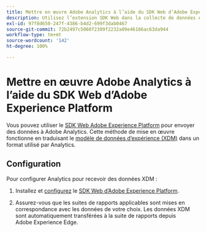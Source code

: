 ```yaml
---
title: Mettre en œuvre Adobe Analytics à l’aide du SDK Web d’Adobe Experience Platform
description: Utilisez l’extension SDK Web dans la collecte de données Adobe Experience Platform pour envoyer des données à Adobe Analytics.
exl-id: 97f8d650-247f-4386-b4d2-699f3dab0467
source-git-commit: 72b2497c5060f2309f2232a09e46166ac63da944
workflow-type: tm+mt
source-wordcount: '142'
ht-degree: 100%

---
```


# Mettre en œuvre Adobe Analytics à l’aide du SDK Web d’Adobe Experience Platform

Vous pouvez utiliser le [SDK Web Adobe Experience Platform](https://experienceleague.adobe.com/docs/experience-platform/tags/extensions/adobe/sdk/overview.html?lang=fr) pour envoyer des données à Adobe Analytics. Cette méthode de mise en œuvre fonctionne en traduisant le [modèle de données d’expérience (XDM)](https://experienceleague.adobe.com/docs/experience-platform/xdm/home.html?lang=fr) dans un format utilisé par Analytics.

## Configuration

Pour configurer Analytics pour recevoir des données XDM :

1. Installez et [configurez](https://experienceleague.adobe.com/docs/experience-platform/edge/fundamentals/configuring-the-sdk.html?lang=fr) le [SDK Web d’Adobe Experience Platform](https://experienceleague.adobe.com/docs/experience-platform/edge/fundamentals/installing-the-sdk.html?lang=fr).

1. Assurez-vous que les suites de rapports applicables sont mises en correspondance avec les données de votre choix. Les données XDM sont automatiquement transférées à la suite de rapports depuis Adobe Experience Edge.
